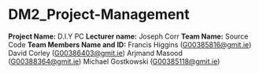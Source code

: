 # DM2_Project-Management

**Project Name:** D.I.Y PC
**Lecturer name:** Joseph Corr
**Team Name:** Source Code
**Team Members Name and ID:**
Francis Higgins (G00385816@gmit.ie)
David Corley (G00386403@gmit.ie)
Arjmand Masood (G00388364@gmit.ie)
Michael Gostkowski (G00385118@gmit.ie)

